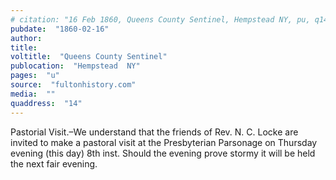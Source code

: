 ```yaml
---
# citation: "16 Feb 1860, Queens County Sentinel, Hempstead NY, pu, q14, fultonhistory.com."
pubdate:  "1860-02-16"
author: 
title: 
voltitle:  "Queens County Sentinel"
publocation:  "Hempstead  NY"
pages:  "u"
source:  "fultonhistory.com"
media:  ""
quaddress:  "14"
---
```

Pastorial Visit.–We understand that the friends of Rev. N. C. Locke are invited to make a pastoral visit at the Presbyterian Parsonage on Thursday evening (this day) 8th inst. Should the evening prove stormy it will be held the next fair evening.

